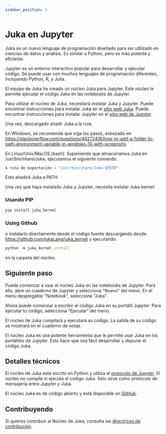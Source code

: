 ```yaml
---
sidebar_position: 5
---
```


# Juka en Jupyter

Juka es un nuevo lenguaje de programación diseñado para ser utilizado en ciencias de datos y análisis. Es similar a Python, pero es más potente y eficiente.

Jupyter es un entorno interactivo popular para desarrollar y ejecutar código. Se puede usar con muchos lenguajes de programación diferentes, incluyendo Python, R, y Julia.

El equipo de Juka ha creado un núcleo Juka para Jupyter. Este núcleo le permite ejecutar el código Juka en las notebooks de Jupyter.

Para utilizar el núcleo de Juka, necesitará instalar Juka y Jupyter. Puede encontrar instrucciones para instalar Juka en el [sitio web Juka](https://jukalang.com/download). Puede encontrar instrucciones para instalar Jupyter en el [sitio web de Jupyter](https://jupyter.org/install).

Una vez, descargado añadir Juka a la ruta.

En Windows, se recomienda que siga los pasos, esbozado en https://stackoverflow.com/questions/44272416/how-to-add-a-folder-to-path-environment-variable-in-windows-10-with-screensho

En Linux/Unix/MacOS (bash): Suponiendo que almacenamos Juka en /usr/bin/share/Juka, ejecutamos el siguiente comando:

```jsx
$ ruta de exportación = "/usr/bin/share/Juka:$PATH"
```

Esto añadirá Juka a PATH

Una vez que haya instalado Juka y Jupyter, necesita instalar Juka kernel:

### Usando PIP
```jsx
pip install juka_kernel
```

### Using Github
o instalarlo directamente desde el código fuente descargando desde: https://github.com/jukaLang/juka_kernel y ejecutando:

```jsx
python -m juka_kernel.install
```

en la carpeta del núcleo.

## Siguiente paso

Puede comenzar a usar el núcleo Juka en las notebooks de Jupyter. Para ello, abre un cuaderno de Jupyter y selecciona "Nuevo" del menú. En el menú desplegable "Notebook", seleccione "Juka".

Ahora puede comenzar a escribir el código Juka en su portátil Jupyter. Para ejecutar tu código, selecciona "Ejecutar" del menú.

El núcleo de Juka compilará y ejecutará su código. La salida de su código se mostrará en el cuaderno de notas.

El núcleo Juka es una potente herramienta que le permite usar Juka en los portátiles de Jupyter. Esto hace que sea fácil desarrollar y depurar el código Juka.

## Detalles técnicos

El núcleo de Juka está escrito en Python y utiliza el [protocolo de Jupyter](https://jupyter.org/protocol). El núcleo no compila ni ejecuta el código Juka. Sólo sirve como protocolo de mensajería entre Jupyter y Juka.

El núcleo Juka es de código abierto y está disponible en [GitHub](https://github.com/juka/juka_kernel).

## Contribuyendo

Si quieres contribuir al Núcleo de Juka, consulta las [directrices de contribución](https://github.com/juka/juka_kernel/blob/master/CONTRIBUTING.md).